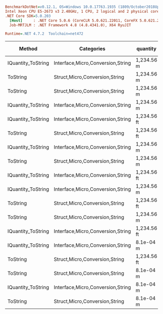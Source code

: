 ``` ini

BenchmarkDotNet=v0.12.1, OS=Windows 10.0.17763.1935 (1809/October2018Update/Redstone5)
Intel Xeon CPU E5-2673 v3 2.40GHz, 1 CPU, 2 logical and 2 physical cores
.NET Core SDK=5.0.203
  [Host]     : .NET Core 5.0.6 (CoreCLR 5.0.621.22011, CoreFX 5.0.621.22011), X64 RyuJIT
  Job-MRTJLM : .NET Framework 4.8 (4.8.4341.0), X64 RyuJIT

Runtime=.NET 4.7.2  Toolchain=net472  

```
|             Method |                        Categories |    quantity | format | culture |       Mean |    Error |   StdDev |   StdErr |        Min |        Max |     Median |  Gen 0 | Gen 1 | Gen 2 | Allocated |
|------------------- |---------------------------------- |------------ |------- |-------- |-----------:|---------:|---------:|---------:|-----------:|-----------:|-----------:|-------:|------:|------:|----------:|
| IQuantity_ToString | Interface,Micro,Conversion,String |  1,234.56 m |      a |         |   635.8 ns |  9.48 ns |  9.31 ns |  2.33 ns |   620.5 ns |   657.2 ns |   636.0 ns | 0.1116 |     - |     - |     714 B |
|           ToString |    Struct,Micro,Conversion,String |  1,234.56 m |      a |         |   650.7 ns | 12.08 ns | 11.30 ns |  2.92 ns |   632.8 ns |   670.1 ns |   653.3 ns | 0.1116 |     - |     - |     714 B |
|           ToString |    Struct,Micro,Conversion,String |  1,234.56 m |      v |         |   879.3 ns | 13.76 ns | 12.20 ns |  3.26 ns |   862.6 ns |   906.4 ns |   878.3 ns | 0.0324 |     - |     - |     217 B |
| IQuantity_ToString | Interface,Micro,Conversion,String |  1,234.56 m |      v |         |   905.0 ns | 17.23 ns | 19.15 ns |  4.39 ns |   877.8 ns |   948.7 ns |   902.8 ns | 0.0324 |     - |     - |     217 B |
| IQuantity_ToString | Interface,Micro,Conversion,String | 1,234.56 ft |     a2 |         |   911.6 ns | 12.67 ns | 10.58 ns |  2.94 ns |   888.5 ns |   929.0 ns |   910.8 ns | 0.1192 |     - |     - |     762 B |
|           ToString |    Struct,Micro,Conversion,String | 1,234.56 ft |     a2 |         |   916.4 ns | 15.69 ns | 14.67 ns |  3.79 ns |   893.4 ns |   937.6 ns |   918.2 ns | 0.1192 |     - |     - |     762 B |
| IQuantity_ToString | Interface,Micro,Conversion,String |  1,234.56 m |     f2 |         | 1,981.3 ns | 17.05 ns | 14.24 ns |  3.95 ns | 1,952.8 ns | 2,005.1 ns | 1,982.1 ns | 0.1602 |     - |     - |    1051 B |
|           ToString |    Struct,Micro,Conversion,String |  1,234.56 m |     f2 |         | 2,003.5 ns | 39.78 ns | 53.11 ns | 10.62 ns | 1,919.5 ns | 2,108.0 ns | 1,982.0 ns | 0.1602 |     - |     - |    1051 B |
| IQuantity_ToString | Interface,Micro,Conversion,String | 1,234.56 ft |      ? |   ru-RU | 2,296.0 ns | 44.61 ns | 62.54 ns | 12.04 ns | 2,223.0 ns | 2,447.2 ns | 2,281.5 ns | 0.1945 |     - |     - |    1284 B |
| IQuantity_ToString | Interface,Micro,Conversion,String |  1,234.56 m |      ? |         | 2,317.6 ns | 45.92 ns | 47.16 ns | 11.44 ns | 2,243.8 ns | 2,408.4 ns | 2,323.0 ns | 0.1945 |     - |     - |    1276 B |
|           ToString |    Struct,Micro,Conversion,String | 1,234.56 ft |      ? |   ru-RU | 2,336.6 ns | 33.71 ns | 28.15 ns |  7.81 ns | 2,283.6 ns | 2,393.6 ns | 2,325.9 ns | 0.1945 |     - |     - |    1284 B |
|           ToString |    Struct,Micro,Conversion,String |  1,234.56 m |      ? |         | 2,432.1 ns | 38.32 ns | 35.84 ns |  9.25 ns | 2,381.7 ns | 2,505.7 ns | 2,437.0 ns | 0.1945 |     - |     - |    1276 B |
| IQuantity_ToString | Interface,Micro,Conversion,String | 1,234.56 ft |      ? |         | 2,437.6 ns | 46.11 ns | 43.14 ns | 11.14 ns | 2,387.8 ns | 2,518.5 ns | 2,426.1 ns | 0.1945 |     - |     - |    1276 B |
| IQuantity_ToString | Interface,Micro,Conversion,String |   8.1e-04 m |      ? |         | 2,456.1 ns | 45.88 ns | 54.62 ns | 11.92 ns | 2,373.7 ns | 2,565.6 ns | 2,455.7 ns | 0.1945 |     - |     - |    1284 B |
|           ToString |    Struct,Micro,Conversion,String | 1,234.56 ft |      ? |         | 2,542.8 ns | 46.58 ns | 49.84 ns | 11.75 ns | 2,432.1 ns | 2,626.8 ns | 2,539.9 ns | 0.1945 |     - |     - |    1276 B |
|           ToString |    Struct,Micro,Conversion,String |   8.1e-04 m |      ? |         | 2,543.0 ns | 35.23 ns | 29.41 ns |  8.16 ns | 2,487.1 ns | 2,603.2 ns | 2,544.8 ns | 0.1945 |     - |     - |    1284 B |
| IQuantity_ToString | Interface,Micro,Conversion,String |   8.1e-04 m |     s4 |         | 2,685.4 ns | 50.92 ns | 47.63 ns | 12.30 ns | 2,614.9 ns | 2,770.1 ns | 2,678.4 ns | 0.2060 |     - |     - |    1340 B |
|           ToString |    Struct,Micro,Conversion,String |   8.1e-04 m |     s4 |         | 2,744.7 ns | 42.83 ns | 40.06 ns | 10.34 ns | 2,695.7 ns | 2,801.2 ns | 2,730.8 ns | 0.2060 |     - |     - |    1340 B |
